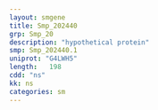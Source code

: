```yaml
---
layout: smgene
title: Smp_202440
grp: Smp_20
description: "hypothetical protein"
smp: Smp_202440.1
uniprot: "G4LWH5"
length:   198
cdd: "ns"
kk: ns
categories: sm
---
```

